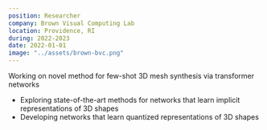 ```yaml
---
position: Researcher
company: Brown Visual Computing Lab
location: Providence, RI
during: 2022-2023
date: 2022-01-01
image: "../assets/brown-bvc.png"
---
```


Working on novel method for few-shot 3D mesh synthesis via transformer networks
* Exploring state-of-the-art methods for networks that learn implicit representations of 3D shapes
* Developing networks that learn quantized representations of 3D shapes
